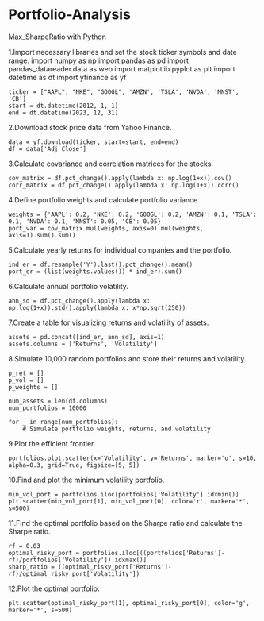 # Portfolio-Analysis
Max_SharpeRatio with Python 

1.Import necessary libraries and set the stock ticker symbols and date range.
    import numpy as np
    import pandas as pd
    import pandas_datareader.data as web
    import matplotlib.pyplot as plt
    import datetime as dt
    import yfinance as yf

    ticker = ["AAPL", "NKE", "GOOGL", 'AMZN', 'TSLA', 'NVDA', 'MNST', 'CB']
    start = dt.datetime(2012, 1, 1)
    end = dt.datetime(2023, 12, 31)

2.Download stock price data from Yahoo Finance.

    data = yf.download(ticker, start=start, end=end)
    df = data['Adj Close']

3.Calculate covariance and correlation matrices for the stocks.

    cov_matrix = df.pct_change().apply(lambda x: np.log(1+x)).cov()
    corr_matrix = df.pct_change().apply(lambda x: np.log(1+x)).corr()

4.Define portfolio weights and calculate portfolio variance.

    weights = {'AAPL': 0.2, 'NKE': 0.2, 'GOOGL': 0.2, 'AMZN': 0.1, 'TSLA': 0.1, 'NVDA': 0.1, 'MNST': 0.05, 'CB': 0.05}
    port_var = cov_matrix.mul(weights, axis=0).mul(weights, axis=1).sum().sum()

5.Calculate yearly returns for individual companies and the portfolio.

    ind_er = df.resample('Y').last().pct_change().mean()
    port_er = (list(weights.values()) * ind_er).sum()

6.Calculate annual portfolio volatility.

    ann_sd = df.pct_change().apply(lambda x: np.log(1+x)).std().apply(lambda x: x*np.sqrt(250))

7.Create a table for visualizing returns and volatility of assets.

    assets = pd.concat([ind_er, ann_sd], axis=1)
    assets.columns = ['Returns', 'Volatility']

8.Simulate 10,000 random portfolios and store their returns and volatility.

    p_ret = []
    p_vol = []
    p_weights = []
    
    num_assets = len(df.columns)
    num_portfolios = 10000
    
    for _ in range(num_portfolios):
        # Simulate portfolio weights, returns, and volatility

9.Plot the efficient frontier.

    portfolios.plot.scatter(x='Volatility', y='Returns', marker='o', s=10, alpha=0.3, grid=True, figsize=[5, 5])

10.Find and plot the minimum volatility portfolio.

    min_vol_port = portfolios.iloc[portfolios['Volatility'].idxmin()]
    plt.scatter(min_vol_port[1], min_vol_port[0], color='r', marker='*', s=500)

11.Find the optimal portfolio based on the Sharpe ratio and calculate the Sharpe ratio.

    rf = 0.03
    optimal_risky_port = portfolios.iloc[((portfolios['Returns']-rf)/portfolios['Volatility']).idxmax()]
    sharp_ratio = ((optimal_risky_port['Returns']-rf)/optimal_risky_port['Volatility'])

12.Plot the optimal portfolio.

    plt.scatter(optimal_risky_port[1], optimal_risky_port[0], color='g', marker='*', s=500)




